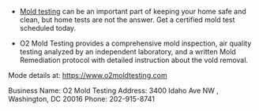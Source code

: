 - [Mold testing](https://www.o2moldtesting.com) can be an important part of keeping your home safe and clean, but home tests are not the answer. Get a certified mold test scheduled today. 


- O2 Mold Testing provides a comprehensive mold inspection, air quality testing analyzed by an independent laboratory, and a written Mold Remediation protocol with  detailed instruction about the vold removal.

Mode details at:
https://www.o2moldtesting.com

Business Name: O2 Mold Testing
Address: 3400 Idaho Ave NW , Washington, DC 20016
Phone: 202-915-8741

